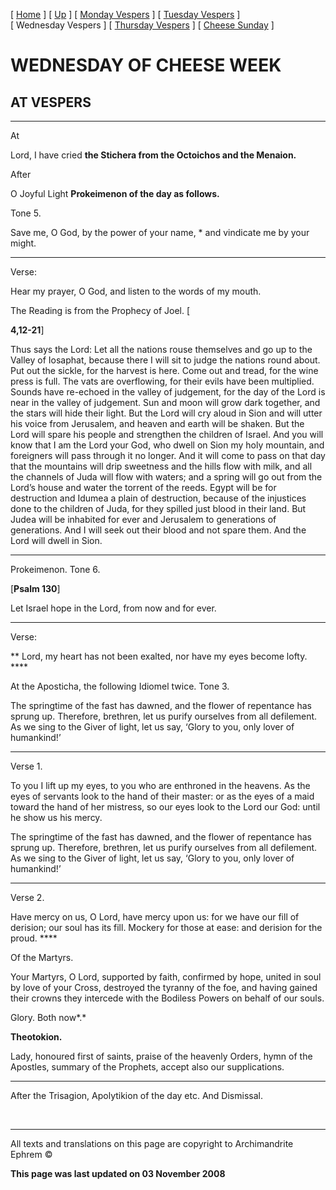 \[ [Home](index.md) \] \[ [Up](cheese_week.md) \] \[ [Monday Vespers](CheeseMonVes.md) \] \[ [Tuesday Vespers](CheeseTueVes.md) \] \[ Wednesday Vespers \] \[ [Thursday Vespers](CheeseThuVes.md) \] \[ [Cheese Sunday](cheese.md) \]

WEDNESDAY OF CHEESE WEEK
========================

AT VESPERS
----------

****

At

Lord, I have cried **the Stichera from the Octoichos and the Menaion.**

After

O Joyful Light **Prokeimenon of the day as follows.**

Tone 5.

Save me, O God, by the power of your name, \* and vindicate me by your might.

****

Verse:

Hear my prayer, O God, and listen to the words of my mouth.

The Reading is from the Prophecy of Joel.
\[

**4,12-21**\]

Thus says the Lord: Let all the nations rouse themselves and go up to the Valley of Iosaphat, because there I will sit to judge the nations round about. Put out the sickle, for the harvest is here. Come out and tread, for the wine press is full. The vats are overflowing, for their evils have been multiplied. Sounds have re-echoed in the valley of judgement, for the day of the Lord is near in the valley of judgement. Sun and moon will grow dark together, and the stars will hide their light. But the Lord will cry aloud in Sion and will utter his voice from Jerusalem, and heaven and earth will be shaken. But the Lord will spare his people and strengthen the children of Israel. And you will know that I am the Lord your God, who dwell on Sion my holy mountain, and foreigners will pass through it no longer. And it will come to pass on that day that the mountains will drip sweetness and the hills flow with milk, and all the channels of Juda will flow with waters; and a spring will go out from the Lord’s house and water the torrent of the reeds. Egypt will be for destruction and Idumea a plain of destruction, because of the injustices done to the children of Juda, for they spilled just blood in their land. But Judea will be inhabited for ever and Jerusalem to generations of generations. And I will seek out their blood and not spare them. And the Lord will dwell in Sion.

****

Prokeimenon. Tone 6.

\[**Psalm 130**\]

Let Israel hope in the Lord, from now and for ever.

****

Verse:

** Lord, my heart has not been exalted, nor have my eyes become lofty. ****

At the Aposticha, the following Idiomel twice.
Tone 3.

The springtime of the fast has dawned, and the flower of repentance has sprung up. Therefore, brethren, let us purify ourselves from all defilement. As we sing to the Giver of light, let us say, ‘Glory to you, only lover of humankind!’

****

Verse 1.

To you I lift up my eyes, to you who are enthroned in the heavens. As the eyes of servants look to the hand of their master: or as the eyes of a maid toward the hand of her mistress, so our eyes look to the Lord our God: until he show us his mercy.

The springtime of the fast has dawned, and the flower of repentance has sprung up. Therefore, brethren, let us purify ourselves from all defilement. As we sing to the Giver of light, let us say, ‘Glory to you, only lover of humankind!’

****

Verse 2.

Have mercy on us, O Lord, have mercy upon us: for we have our fill of derision; our soul has its fill. Mockery for those at ease: and derision for the proud. ****

Of the Martyrs.

Your Martyrs, O Lord, supported by faith, confirmed by hope, united in soul by love of your Cross, destroyed the tyranny of the foe, and having gained their crowns they intercede with the Bodiless Powers on behalf of our souls.

Glory. Both now*.*

**Theotokion.**

Lady, honoured first of saints, praise of the heavenly Orders, hymn of the Apostles, summary of the Prophets, accept also our supplications.

****

After the Trisagion, Apolytikion of the day etc. And Dismissal.

 

------------------------------------------------------------------------

All texts and translations on this page are copyright to
Archimandrite Ephrem ©

**This page was last updated on 03 November 2008**
